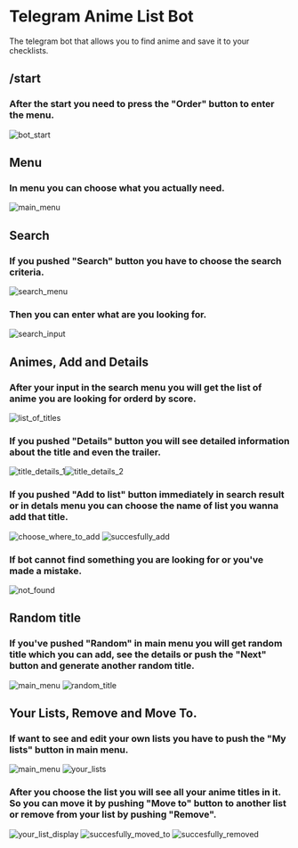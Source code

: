 # Telegram Anime List Bot

The telegram bot that allows you to find anime and save it to your checklists.

## /start

### After the start you need to press the "Order" button to enter the menu.

![bot_start](https://user-images.githubusercontent.com/94538787/170786208-9bdd5141-5248-4244-8d36-26cd6631f873.jpg)

## Menu

### In menu you can choose what you actually need.

![main_menu](https://user-images.githubusercontent.com/94538787/170786949-758255b6-f21d-409e-824b-e562dfa90c61.jpg)

## Search

### If you pushed "Search" button you have to choose the search criteria.

![search_menu](https://user-images.githubusercontent.com/94538787/170787551-32de47a7-ebcc-4430-ac27-6e495f77358d.jpg)

### Then you can enter what are you looking for.

![search_input](https://user-images.githubusercontent.com/94538787/170788239-7176ed29-245f-4300-bcdd-58d60397c610.jpg)

## Animes, Add and Details

### After your input in the search menu you will get the list of anime you are looking for orderd by score.

![list_of_titles](https://user-images.githubusercontent.com/94538787/170788593-a7c5c101-e8e2-4d9b-8c4c-fbf3ab7dbf08.jpg)

### If you pushed "Details" button you will see detailed information about the title and even the trailer.

![title_details_1](https://user-images.githubusercontent.com/94538787/170788935-dbfe371c-ada0-4655-93e5-188914a05878.jpg)![title_details_2](https://user-images.githubusercontent.com/94538787/170789061-a6443460-2748-4597-a81e-42ba9358aa73.jpg)

### If you pushed "Add to list" button immediately in search result or in detals menu you can choose the name of list you wanna add that title.

![choose_where_to_add](https://user-images.githubusercontent.com/94538787/170789635-3379ec1b-800d-4981-8d9b-c62a4c075904.jpg)
![succesfully_add](https://user-images.githubusercontent.com/94538787/170789712-efeba4bd-981d-4e8d-929b-e66e0422be1b.jpg)

### If bot cannot find something you are looking for or you've made a mistake.

![not_found](https://user-images.githubusercontent.com/94538787/170790136-6775ef9c-094b-452a-a80f-526813b5f8d9.jpg)

## Random title

### If you've pushed "Random" in main menu you will get random title which you can add, see the details or push the "Next" button and generate another random title.

![main_menu](https://user-images.githubusercontent.com/94538787/170790664-980b73c0-d15e-49b6-aa67-7851566f8ea9.jpg)
![random_title](https://user-images.githubusercontent.com/94538787/170790723-727e21f9-55f8-4a8c-8b33-87d17634edc5.jpg)

## Your Lists, Remove and Move To.

### If want to see and edit your own lists you have to push the "My lists" button in main menu.

![main_menu](https://user-images.githubusercontent.com/94538787/170790664-980b73c0-d15e-49b6-aa67-7851566f8ea9.jpg)
![your_lists](https://user-images.githubusercontent.com/94538787/170791006-a4d9d77f-ea2e-4353-b31c-c6b92ea136fc.jpg)

### After you choose the list you will see all your anime titles in it. So you can move it by pushing "Move to" button to another list or remove from your list by pushing "Remove".

![your_list_display](https://user-images.githubusercontent.com/94538787/170791394-33a06af7-04b0-40f9-a0bc-72ff4c3cea0e.jpg)
![succesfully_moved_to](https://user-images.githubusercontent.com/94538787/170791408-74670bee-7acc-4f52-af5e-64295c8883c1.jpg)
![succesfully_removed](https://user-images.githubusercontent.com/94538787/170791428-d4eb4fd2-d19a-4469-8199-2b47ec917395.jpg)


